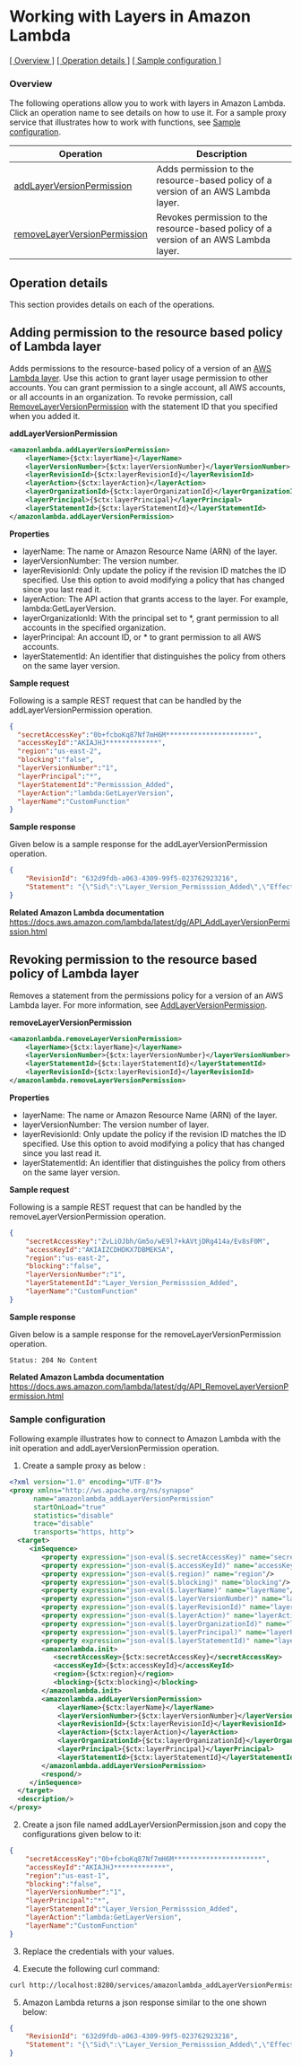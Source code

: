 

# Working with Layers in Amazon Lambda
[[  Overview ]](#overview)  [[ Operation details ]](#operation-details)  [[  Sample configuration  ]](#sample-configuration)

### Overview
The following operations allow you to work with layers in Amazon Lambda. Click an operation name to see details on how to use it.
For a sample proxy service that illustrates how to work with functions, see [Sample configuration](#sample-configuration).

| Operation        | Description |
| ------------- |-------------|
| [addLayerVersionPermission](#adding-permission-to-the-resource-based-policy-of-lambda-layer)    | Adds permission to the resource-based policy of a version of an AWS Lambda layer. |
| [removeLayerVersionPermission](#revoking-permission-to-the-resource-based-policy-of-lambda-layer)     | Revokes permission to the resource-based policy of a version of an AWS Lambda layer.  |

## Operation details
This section provides details on each of the operations.

## Adding permission to the resource based policy of Lambda layer
Adds permissions to the resource-based policy of a version of an [AWS Lambda layer](https://docs.aws.amazon.com/lambda/latest/dg/configuration-layers.html). Use this action to grant layer usage permission to other accounts. You can grant permission to a single account, all AWS accounts, or all accounts in an organization. To revoke permission, call [RemoveLayerVersionPermission](https://docs.aws.amazon.com/lambda/latest/dg/API_RemoveLayerVersionPermission.html) with the statement ID that you specified when you added it.

**addLayerVersionPermission**
```xml
<amazonlambda.addLayerVersionPermission>
    <layerName>{$ctx:layerName}</layerName>
    <layerVersionNumber>{$ctx:layerVersionNumber}</layerVersionNumber>
    <layerRevisionId>{$ctx:layerRevisionId}</layerRevisionId>
    <layerAction>{$ctx:layerAction}</layerAction>
    <layerOrganizationId>{$ctx:layerOrganizationId}</layerOrganizationId>
    <layerPrincipal>{$ctx:layerPrincipal}</layerPrincipal>
    <layerStatementId>{$ctx:layerStatementId}</layerStatementId>
</amazonlambda.addLayerVersionPermission>
```

**Properties**
* layerName: The name or Amazon Resource Name (ARN) of the layer.
* layerVersionNumber: The version number.
* layerRevisionId: Only update the policy if the revision ID matches the ID specified. Use this option to avoid modifying a policy that has changed since you last read it.
* layerAction: The API action that grants access to the layer. For example, lambda:GetLayerVersion.
* layerOrganizationId: With the principal set to *, grant permission to all accounts in the specified organization.
* layerPrincipal: An account ID, or * to grant permission to all AWS accounts.
* layerStatementId: An identifier that distinguishes the policy from others on the same layer version.

**Sample request**

Following is a sample REST request that can be handled by the addLayerVersionPermission operation.
```json
{
  "secretAccessKey":"0b+fcboKq87Nf7mH6M**********************",
  "accessKeyId":"AKIAJHJ*************",
  "region":"us-east-2",
  "blocking":"false",
  "layerVersionNumber":"1",
  "layerPrincipal":"*",
  "layerStatementId":"Permisssion_Added",
  "layerAction":"lambda:GetLayerVersion",
  "layerName":"CustomFunction"
}
```

**Sample response**

Given below is a sample response for the addLayerVersionPermission operation.

```json
{
    "RevisionId": "632d9fdb-a063-4309-99f5-023762923216",
    "Statement": "{\"Sid\":\"Layer_Version_Permisssion_Added\",\"Effect\":\"Allow\",\"Principal\":\"*\",\"Action\":\"lambda:GetLayerVersion\",\"Resource\":\"arn:aws:lambda:us-east-2:**********:layer:CustomFunction:1\"}"
}
```

**Related Amazon Lambda documentation**
https://docs.aws.amazon.com/lambda/latest/dg/API_AddLayerVersionPermission.html

## Revoking permission to the resource based policy of Lambda layer
Removes a statement from the permissions policy for a version of an AWS Lambda layer. For more information, see [AddLayerVersionPermission](https://docs.aws.amazon.com/lambda/latest/dg/API_AddLayerVersionPermission.html).

**removeLayerVersionPermission**
```xml
<amazonlambda.removeLayerVersionPermission>
    <layerName>{$ctx:layerName}</layerName>
    <layerVersionNumber>{$ctx:layerVersionNumber}</layerVersionNumber>
    <layerStatementId>{$ctx:layerStatementId}</layerStatementId>
    <layerRevisionId>{$ctx:layerRevisionId}</layerRevisionId>
</amazonlambda.removeLayerVersionPermission>
```

**Properties**
* layerName: The name or Amazon Resource Name (ARN) of the layer.
* layerVersionNumber: The version number of layer.
* layerRevisionId: Only update the policy if the revision ID matches the ID specified. Use this option to avoid modifying a policy that has changed since you last read it.
* layerStatementId: An identifier that distinguishes the policy from others on the same layer version.

**Sample request**

Following is a sample REST request that can be handled by the removeLayerVersionPermission operation.
```json
{
	"secretAccessKey":"ZvLiOJbh/Gm5o/wE9l7+kAVtjDRg414a/Ev8sF0M",
	"accessKeyId":"AKIAIZCDHDKX7DBMEKSA",
	"region":"us-east-2",
	"blocking":"false",
	"layerVersionNumber":"1",
	"layerStatementId":"Layer_Version_Permisssion_Added",
	"layerName":"CustomFunction"
}
```

**Sample response**

Given below is a sample response for the removeLayerVersionPermission operation.


    Status: 204 No Content


**Related Amazon Lambda documentation**
https://docs.aws.amazon.com/lambda/latest/dg/API_RemoveLayerVersionPermission.html

### Sample configuration

Following example illustrates how to connect to Amazon Lambda with the init operation and addLayerVersionPermission operation.

1. Create a sample proxy as below :
```xml
<?xml version="1.0" encoding="UTF-8"?>
<proxy xmlns="http://ws.apache.org/ns/synapse"
      name="amazonlambda_addLayerVersionPermission"
      startOnLoad="true"
      statistics="disable"
      trace="disable"
      transports="https, http">
  <target>
     <inSequence>
        <property expression="json-eval($.secretAccessKey)" name="secretAccessKey"/>
        <property expression="json-eval($.accessKeyId)" name="accessKeyId"/>
        <property expression="json-eval($.region)" name="region"/>
        <property expression="json-eval($.blocking)" name="blocking"/>
        <property expression="json-eval($.layerName)" name="layerName"/>
        <property expression="json-eval($.layerVersionNumber)" name="layerVersionNumber"/>
        <property expression="json-eval($.layerRevisionId)" name="layerRevisionId"/>
        <property expression="json-eval($.layerAction)" name="layerAction"/>
        <property expression="json-eval($.layerOrganizationId)" name="layerOrganizationId"/>
        <property expression="json-eval($.layerPrincipal)" name="layerPrincipal"/>        
        <property expression="json-eval($.layerStatementId)" name="layerStatementId"/>
        <amazonlambda.init>
           <secretAccessKey>{$ctx:secretAccessKey}</secretAccessKey>
           <accessKeyId>{$ctx:accessKeyId}</accessKeyId>
           <region>{$ctx:region}</region>
           <blocking>{$ctx:blocking}</blocking>
        </amazonlambda.init>
        <amazonlambda.addLayerVersionPermission>
            <layerName>{$ctx:layerName}</layerName>
            <layerVersionNumber>{$ctx:layerVersionNumber}</layerVersionNumber>
            <layerRevisionId>{$ctx:layerRevisionId}</layerRevisionId>
            <layerAction>{$ctx:layerAction}</layerAction>
            <layerOrganizationId>{$ctx:layerOrganizationId}</layerOrganizationId>
            <layerPrincipal>{$ctx:layerPrincipal}</layerPrincipal>	
            <layerStatementId>{$ctx:layerStatementId}</layerStatementId>
	    </amazonlambda.addLayerVersionPermission>           
        <respond/>
     </inSequence>
  </target>
  <description/>
</proxy>


```
2. Create a json file named addLayerVersionPermission.json and copy the configurations given below to it:
```json
{
    "secretAccessKey":"0b+fcboKq87Nf7mH6M**********************",
    "accessKeyId":"AKIAJHJ*************",
    "region":"us-east-1",
    "blocking":"false",
    "layerVersionNumber":"1",
    "layerPrincipal":"*",
    "layerStatementId":"Layer_Version_Permisssion_Added",
    "layerAction":"lambda:GetLayerVersion",
    "layerName":"CustomFunction"
}
```

3. Replace the credentials with your values.

4. Execute the following curl command:

```bash
curl http://localhost:8280/services/amazonlambda_addLayerVersionPermission -H "Content-Type: application/json" -d @addLayerVersionPermission.json
```
5. Amazon Lambda returns a json response similar to the one shown below:
 
```json
{
    "RevisionId": "632d9fdb-a063-4309-99f5-023762923216",
    "Statement": "{\"Sid\":\"Layer_Version_Permisssion_Added\",\"Effect\":\"Allow\",\"Principal\":\"*\",\"Action\":\"lambda:GetLayerVersion\",\"Resource\":\"arn:aws:lambda:us-east-2:********:layer:CustomFunction:1\"}"
}
```
